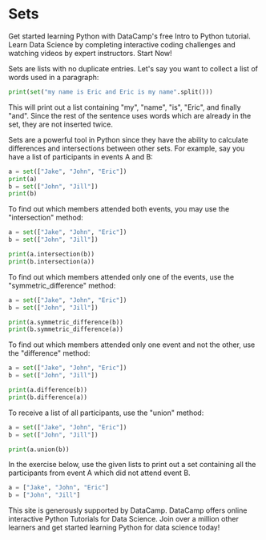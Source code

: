 # Sets



Get started learning Python with DataCamp's free Intro to Python tutorial. Learn Data Science by completing interactive coding challenges and watching videos by expert instructors. Start Now!

Sets are lists with no duplicate entries. Let's say you want to collect a list of words used in a paragraph:

```python
print(set("my name is Eric and Eric is my name".split()))
```

This will print out a list containing "my", "name", "is", "Eric", and finally "and". Since the rest of the sentence uses words which are already in the set, they are not inserted twice.

Sets are a powerful tool in Python since they have the ability to calculate differences and intersections between other sets. For example, say you have a list of participants in events A and B:

```python
a = set(["Jake", "John", "Eric"])
print(a)
b = set(["John", "Jill"])
print(b)
```

To find out which members attended both events, you may use the "intersection" method:

```python
a = set(["Jake", "John", "Eric"])
b = set(["John", "Jill"])

print(a.intersection(b))
print(b.intersection(a))
```

To find out which members attended only one of the events, use the "symmetric_difference" method:

```python
a = set(["Jake", "John", "Eric"])
b = set(["John", "Jill"])

print(a.symmetric_difference(b))
print(b.symmetric_difference(a))
```

To find out which members attended only one event and not the other, use the "difference" method:

```python
a = set(["Jake", "John", "Eric"])
b = set(["John", "Jill"])

print(a.difference(b))
print(b.difference(a))
```

To receive a list of all participants, use the "union" method:

```python
a = set(["Jake", "John", "Eric"])
b = set(["John", "Jill"])

print(a.union(b))
```

In the exercise below, use the given lists to print out a set containing all the participants from event A which did not attend event B.

```python
a = ["Jake", "John", "Eric"]
b = ["John", "Jill"]
```

This site is generously supported by DataCamp. DataCamp offers online interactive Python Tutorials for Data Science. Join over a million other learners and get started learning Python for data science today!
